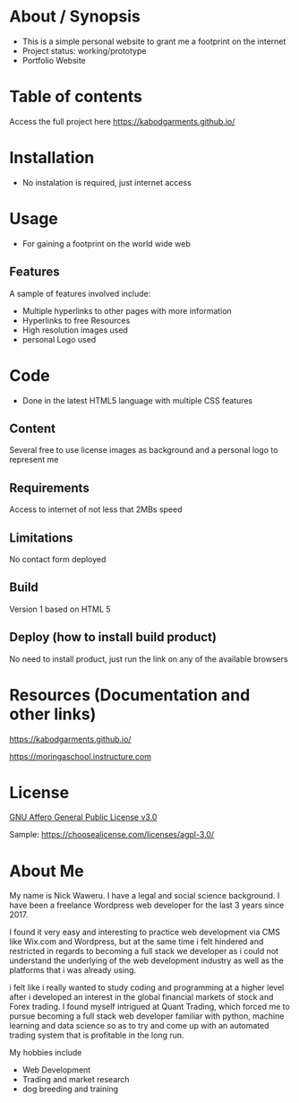 # About / Synopsis

* This is a simple personal website to grant me a footprint on the internet
* Project status: working/prototype
* Portfolio Website

# Table of contents

Access the full project here https://kabodgarments.github.io/

# Installation

* No instalation is required, just internet access

# Usage
* For gaining a footprint on the world wide web
## Features
A sample of features involved include:
* Multiple hyperlinks to other pages with more information
* Hyperlinks to free Resources
* High resolution images used
* personal Logo used

# Code
* Done in the latest HTML5 language with multiple CSS features

## Content
Several free to use license images as background and a personal logo to represent me

## Requirements

Access to internet of not less that 2MBs speed
## Limitations

No contact form deployed

## Build
Version 1 based on HTML 5

## Deploy (how to install build product)

No need to install product, just run the link on any of the available browsers
# Resources (Documentation and other links)
https://kabodgarments.github.io/

https://moringaschool.instructure.com

# License

[GNU Affero General Public License v3.0](https://choosealicense.com/licenses/agpl-3.0/)

Sample: https://choosealicense.com/licenses/agpl-3.0/

# About Me
My name is Nick Waweru. I have a legal and social science background. I have been a freelance Wordpress web developer for the last 3 years since 2017.

I found it very easy and interesting to practice web development via CMS like Wix.com and Wordpress, but at the same time i felt hindered and restricted in regards to becoming a full stack we developer as i could not understand the underlying of the web development industry as well as the platforms that i was already using.

i felt like i really wanted to study coding and programming at a higher level after i developed an interest in the global financial markets of stock and Forex trading. I found myself intrigued at Quant Trading, which forced me to pursue becoming a full stack web developer familiar with python, machine learning and data science so as to try and come up with an automated trading system that is profitable in the long run.

My hobbies include
* Web Development
* Trading and market research
* dog breeding and training
